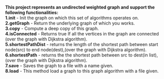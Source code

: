 **This project represents an undirected weighted graph and support the following functionalities:**  
**1.init** - Init the graph on which this set of algorithms operates on.  
**2.getGraph** - Return the underlying graph of which you works.  
**3.copy** - Compute a deep copy of this graph.  
**4.isConnected** - Returns true If all the vertices in the graph are connected (over the graph with Dijkstra algorithm).  
**5.shortestPathDist** - returns the length of the shortest path between start node(src) to end node(dest),(over the graph with Dijkstra algorithm).  
**6.shortestPath** - returns the the shortest path between src to dest(in list), (over the graph with Dijkstra algorithm).  
**7.save** - Saves the graph to a file with a name given.  
**8.load** - This method load a graph to this graph algorithm with a file given. 
